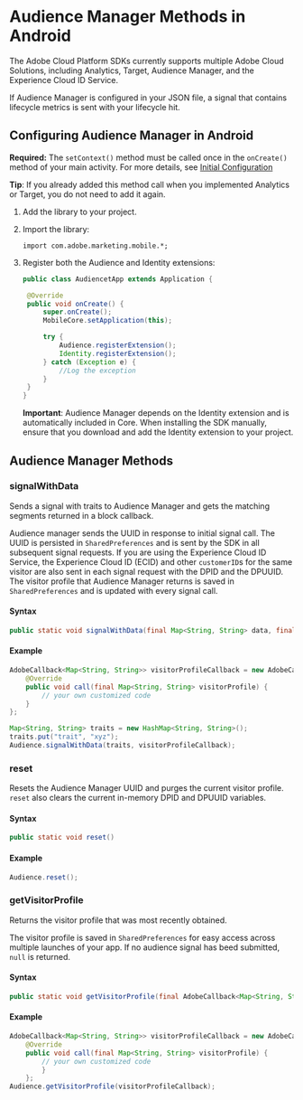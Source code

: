 # Audience Manager Methods in Android

The Adobe Cloud Platform SDKs currently supports multiple Adobe Cloud Solutions, including Analytics, Target, Audience Manager, and the Experience Cloud ID Service.

If Audience Manager is configured in your JSON file, a signal that contains lifecycle metrics is sent with your lifecycle hit.

## Configuring Audience Manager in Android

**Required:** The `setContext()` method must be called once in the `onCreate()` method of your main activity. For more details, see [Initial Configuration](../sdk-core/configuration-methods-in-android.md)

**Tip**: If you already added this method call when you implemented Analytics or Target, you do not need to add it again.

1. Add the library to your project.
2. Import the library:

   `import com.adobe.marketing.mobile.*;`

3. Register both the Audience and Identity extensions:

   ```java
   public class AudiencetApp extends Application {

    @Override
    public void onCreate() {
        super.onCreate();
        MobileCore.setApplication(this);

        try {
            Audience.registerExtension();
            Identity.registerExtension();
        } catch (Exception e) {
            //Log the exception
        }
    }
   }
   ```

   **Important**: Audience Manager depends on the Identity extension and is automatically included in Core. When installing the SDK manually, ensure that you download and add the Identity extension to your project.

## Audience Manager Methods

### signalWithData

Sends a signal with traits to Audience Manager and gets the matching segments returned in a block callback.

Audience manager sends the UUID in response to initial signal call. The UUID is persisted in `SharedPreferences` and is sent by the SDK in all subsequent signal requests. If you are using the Experience Cloud ID Service, the Experience Cloud ID \(ECID\) and other `customerID`s for the same visitor are also sent in each signal request with the DPID and the DPUUID. The visitor profile that Audience Manager returns is saved in `SharedPreferences` and is updated with every signal call.

#### Syntax

```java
public static void signalWithData(final Map<String, String> data, final AdobeCallback<Map<String, String>> callback)
```

#### Example

```java
AdobeCallback<Map<String, String>> visitorProfileCallback = new AdobeCallback<Map<String, String>>() {
    @Override
    public void call(final Map<String, String> visitorProfile) {
        // your own customized code
    }
};

Map<String, String> traits = new HashMap<String, String>();
traits.put("trait", "xyz");
Audience.signalWithData(traits, visitorProfileCallback);
```

### reset

Resets the Audience Manager UUID and purges the current visitor profile. `reset` also clears the current in-memory DPID and DPUUID variables.

#### Syntax

```java
public static void reset()
```

#### Example

```java
Audience.reset();
```

### getVisitorProfile

Returns the visitor profile that was most recently obtained.

The visitor profile is saved in `SharedPreferences` for easy access across multiple launches of your app. If no audience signal has beed submitted, `null` is returned.

#### Syntax

```java
public static void getVisitorProfile(final AdobeCallback<Map<String, String>> adobeCallback)
```

#### Example

```java
AdobeCallback<Map<String, String>> visitorProfileCallback = new AdobeCallback<Map<String, String>>() {
    @Override
    public void call(final Map<String, String> visitorProfile) {
        // your own customized code
        }
    };
Audience.getVisitorProfile(visitorProfileCallback);
```

